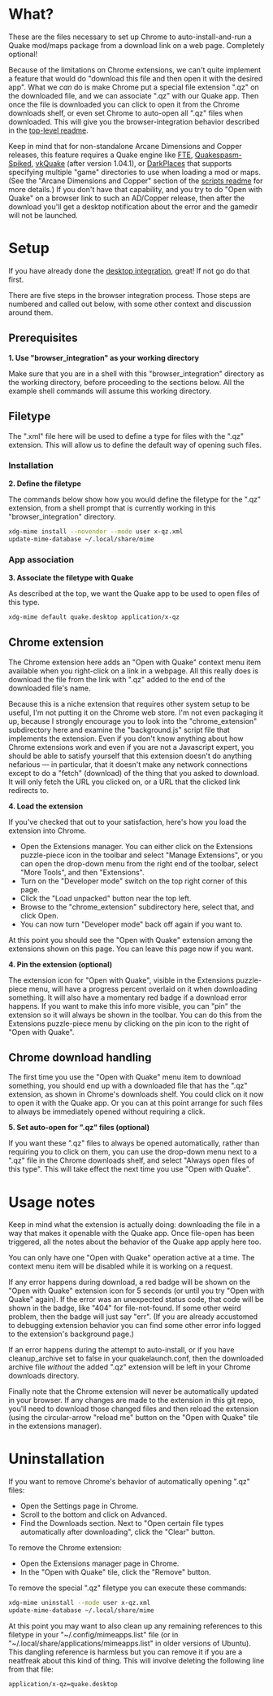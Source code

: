 # What?

These are the files necessary to set up Chrome to auto-install-and-run a Quake mod/maps package from a download link on a web page. Completely optional!

Because of the limitations on Chrome extensions, we can't quite implement a feature that would do "download this file and then open it with the desired app". What we *can* do is make Chrome put a special file extension ".qz" on the downloaded file, and we can associate ".qz" with our Quake app. Then once the file is downloaded you can click to open it from the Chrome downloads shelf, or even set Chrome to auto-open all ".qz" files when downloaded. This will give you the browser-integration behavior described in the [top-level readme](../README.md).

Keep in mind that for non-standalone Arcane Dimensions and Copper releases, this feature requires a Quake engine like [FTE](http://fte.triptohell.info/), [Quakespasm-Spiked](http://triptohell.info/moodles/qss/), [vkQuake](https://github.com/Novum/vkQuake) (after version 1.04.1), or [DarkPlaces](https://icculus.org/twilight/darkplaces/) that supports specifying multiple "game" directories to use when loading a mod or maps. (See the "Arcane Dimensions and Copper" section of the [scripts readme](../scripts/README.md) for more details.) If you don't have that capability, and you try to do "Open with Quake" on a browser link to such an AD/Copper release, then after the download you'll get a desktop notification about the error and the gamedir will not be launched.

# Setup

If you have already done the [desktop integration](../desktop_integration/README.md), great! If not go do that first.

There are five steps in the browser integration process. Those steps are numbered and called out below, with some other context and discussion around them.

## Prerequisites

**1. Use "browser_integration" as your working directory**

Make sure that you are in a shell with this "browser_integration" directory as the working directory, before proceeding to the sections below. All the example shell commands will assume this working directory.

## Filetype

The ".xml" file here will be used to define a type for files with the ".qz" extension. This will allow us to define the default way of opening such files.

### Installation

**2. Define the filetype**

The commands below show how you would define the filetype for the ".qz" extension, from a shell prompt that is currently working in this "browser_integration" directory.
```bash
xdg-mime install --novendor --mode user x-qz.xml
update-mime-database ~/.local/share/mime
```

### App association

**3. Associate the filetype with Quake**

As described at the top, we want the Quake app to be used to open files of this type.
```bash
xdg-mime default quake.desktop application/x-qz
```

## Chrome extension

The Chrome extension here adds an "Open with Quake" context menu item available when you right-click on a link in a webpage. All this really does is download the file from the link with ".qz" added to the end of the downloaded file's name.

Because this is a niche extension that requires other system setup to be useful, I'm not putting it on the Chrome web store. I'm not even packaging it up, because I strongly encourage you to look into the "chrome_extension" subdirectory here and examine the "background.js" script file that implements the extension. Even if you don't know anything about how Chrome extensions work and even if you are not a Javascript expert, you should be able to satisfy yourself that this extension doesn't do anything nefarious &mdash; in particular, that it doesn't make any network connections except to do a "fetch" (download) of the thing that you asked to download. It will only fetch the URL you clicked on, or a URL that the clicked link redirects to.

**4. Load the extension**

If you've checked that out to your satisfaction, here's how you load the extension into Chrome.
* Open the Extensions manager. You can either click on the Extensions puzzle-piece icon in the toolbar and select "Manage Extensions", or you can open the drop-down menu from the right end of the toolbar, select "More Tools", and then "Extensions".
* Turn on the "Developer mode" switch on the top right corner of this page.
* Click the "Load unpacked" button near the top left.
* Browse to the "chrome_extension" subdirectory here, select that, and click Open.
* You can now turn "Developer mode" back off again if you want to.

At this point you should see the "Open with Quake" extension among the extensions shown on this page. You can leave this page now if you want.

**4. Pin the extension (optional)**

The extension icon for "Open with Quake", visible in the Extensions puzzle-piece menu, will have a progress percent overlaid on it when downloading something. It will also have a momentary red badge if a download error happens. If you want to make this info more visible, you can "pin" the extension so it will always be shown in the toolbar. You can do this from the Extensions puzzle-piece menu by clicking on the pin icon to the right of "Open with Quake".

## Chrome download handling

The first time you use the "Open with Quake" menu item to download something, you should end up with a downloaded file that has the ".qz" extension, as shown in Chrome's downloads shelf. You could click on it now to open it with the Quake app. Or you can at this point arrange for such files to always be immediately opened without requiring a click.

**5. Set auto-open for ".qz" files (optional)**

If you want these ".qz" files to always be opened automatically, rather than requiring you to click on them, you can use the drop-down menu next to a ".qz" file in the Chrome downloads shelf, and select "Always open files of this type". This will take effect the next time you use "Open with Quake".

# Usage notes

Keep in mind what the extension is actually doing: downloading the file in a way that makes it openable with the Quake app. Once file-open has been triggered, all the notes about the behavior of the Quake app apply here too.

You can only have one "Open with Quake" operation active at a time. The context menu item will be disabled while it is working on a request.

If any error happens during download, a red badge will be shown on the "Open with Quake" extension icon for 5 seconds (or until you try "Open with Quake" again). If the error was an unexpected status code, that code will be shown in the badge, like "404" for file-not-found. If some other weird problem, then the badge will just say "err". (If you are already accustomed to debugging extension behavior you can find some other error info logged to the extension's background page.)

If an error happens during the attempt to auto-install, or if you have cleanup_archive set to false in your quakelaunch.conf, then the downloaded archive file *without* the added ".qz" extension will be left in your Chrome downloads directory.

Finally note that the Chrome extension will never be automatically updated in your browser. If any changes are made to the extension in this git repo, you'll need to download those changed files and then reload the extension (using the circular-arrow "reload me" button on the "Open with Quake" tile in the extensions manager).

# Uninstallation

If you want to remove Chrome's behavior of automatically opening ".qz" files:
* Open the Settings page in Chrome.
* Scroll to the bottom and click on Advanced.
* Find the Downloads section. Next to "Open certain file types automatically after downloading", click the "Clear" button.

To remove the Chrome extension:
* Open the Extensions manager page in Chrome.
* In the "Open with Quake" tile, click the "Remove" button.

To remove the special ".qz" filetype you can execute these commands:
```bash
xdg-mime uninstall --mode user x-qz.xml
update-mime-database ~/.local/share/mime
```

At this point you may want to also clean up any remaining references to this filetype in your "\~/.config/mimeapps.list" file (or in "\~/.local/share/applications/mimeapps.list" in older versions of Ubuntu). This dangling reference is harmless but you can remove it if you are a neatfreak about this kind of thing. This will involve deleting the following line from that file:
```
application/x-qz=quake.desktop
```
